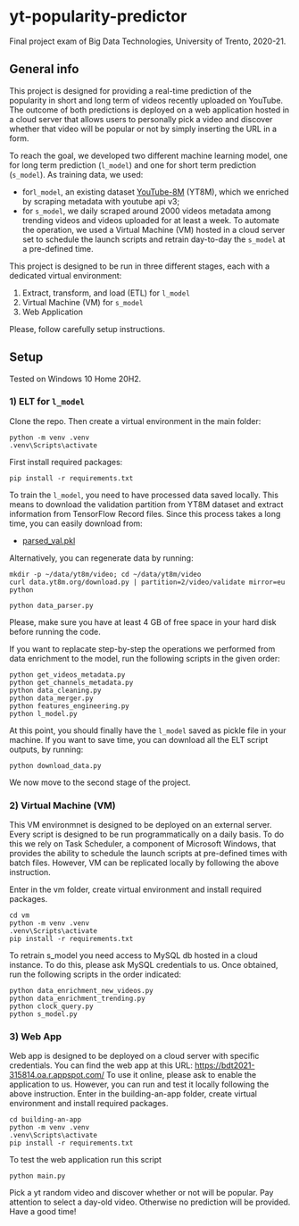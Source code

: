 # yt-popularity-predictor
Final project exam of Big Data Technologies, University of Trento, 2020-21.

## General info
This project is designed for providing a real-time prediction of the popularity in short and long term of videos recently uploaded on YouTube.
The outcome of both predictions is deployed on a web application hosted in a cloud server that allows users to personally pick a video and discover whether that video will be popular or not by simply inserting the URL in a form. 

To reach the goal, we developed two different machine learning model, one for long term prediction (`l_model`) and one for short term prediction (`s_model`). As training data, we used: 

- for`l_model`, an existing dataset [YouTube-8M](https://research.google.com/youtube8m/index.html) (YT8M), which we enriched by scraping metadata with youtube api v3; 
- for `s_model`, we daily scraped around 2000 videos metadata among trending videos and videos uploaded for at least a week. To automate the operation, we used a Virtual Machine (VM) hosted in a cloud server set to schedule the launch scripts and retrain day-to-day the `s_model` at a pre-defined time.

This project is designed to be run in three different stages, each with a dedicated virtual environment:
1) Extract, transform, and load (ETL) for `l_model`
2) Virtual Machine (VM) for `s_model`
3) Web Application

Please, follow carefully setup instructions. 

## Setup
Tested on Windows 10 Home 20H2.

### 1) ELT for `l_model`
Clone the repo. Then create a virtual environment in the main folder:
```
python -m venv .venv
.venv\Scripts\activate
```
First install required packages: 
```
pip install -r requirements.txt
```
To train the `l_model`, you need to have processed data saved locally. This means to download the validation partition from YT8M dataset and extract information from TensorFlow Record files. Since this process takes a long time, you can easily download from:

* [parsed_val.pkl](https://drive.google.com/uc?export=download&id=1rEGoFPZZtrJtvJe0uYq-VVdJfurClCP8)

Alternatively, you can regenerate data by running:
```
mkdir -p ~/data/yt8m/video; cd ~/data/yt8m/video
curl data.yt8m.org/download.py | partition=2/video/validate mirror=eu python

python data_parser.py
```
Please, make sure you have at least 4 GB of free space in your hard disk before running the code.

If you want to replacate step-by-step the operations we performed from data enrichment to the model, run the following scripts in the given order: 
```
python get_videos_metadata.py
python get_channels_metadata.py
python data_cleaning.py
python data_merger.py
python features_engineering.py
python l_model.py
```

At this point, you should finally have the `l_model` saved as pickle file in your machine. 
If you want to save time, you can download all the ELT script outputs, by running:
```
python download_data.py
```
We now move to the second stage of the project.

### 2) Virtual Machine (VM)
This VM environmnet is designed to be deployed on an external server. Every script is designed to be run programmatically on a daily basis. 
To do this we rely on Task Scheduler, a component of Microsoft Windows, that provides the ability to schedule the launch scripts at pre-defined times with batch files.
However, VM can be replicated locally by following the above instruction.

Enter in the vm folder, create virtual environment and install required packages.
```
cd vm
python -m venv .venv
.venv\Scripts\activate
pip install -r requirements.txt
```
To retrain s_model you need access to MySQL db hosted in a cloud instance. To do this, please ask MySQL credentials to us.
Once obtained, run the following scripts in the order indicated:
```
python data_enrichment_new_videos.py
python data_enrichment_trending.py
python clock_query.py
python s_model.py
```

### 3) Web App
Web app is designed to be deployed on a cloud server with specific credentials. 
You can find the web app at this URL:
https://bdt2021-315814.oa.r.appspot.com/
To use it online, please ask to enable the application to us. 
However, you can run and test it locally following the above instruction.
Enter in the building-an-app folder, create virtual environment and install required packages.
```
cd building-an-app
python -m venv .venv
.venv\Scripts\activate
pip install -r requirements.txt
```
To test the web application run this script
```
python main.py
```
Pick a yt random video and discover whether or not will be popular. 
Pay attention to select a day-old video. Otherwise no prediction will be provided.
Have a good time! 


